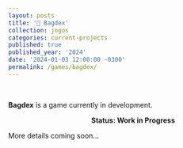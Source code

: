 ```yaml
---
layout: posts
title: '🧬 Bagdex'
collection: jogos
categories: current-projects
published: true
published_year: '2024'
date: '2024-01-03 12:00:00 -0300'
permalink: /games/bagdex/
---
```


<div style="text-align:justify">
<p>⠀</p>
<p><b>Bagdex</b> is a game currently in development.</p>
<p style="text-align:center"><b>Status: Work in Progress</b></p>
<p>More details coming soon...</p>
</div> 